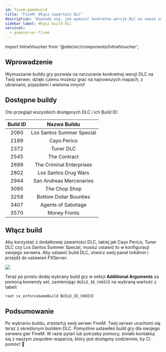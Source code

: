 ```yaml
---
id: fivem-gamebuild
title: "FiveM: Włącz zawartość DLC"
description: "Dowiedz się, jak wymusić konkretne wersje DLC na swoim serwerze FiveM, aby mieć dostęp do najnowszych map, pojazdów i zawartości → Sprawdź teraz"
sidebar_label: Włącz build DLC
services:
  - gameserver-fivem
---
```


import InlineVoucher from '@site/src/components/InlineVoucher';

## Wprowadzenie

Wymuszanie buildu gry pozwala na narzucenie konkretnej wersji DLC na Twój serwer, dzięki czemu możesz grać na najnowszych mapach, z ubraniami, pojazdami i wieloma innymi! 

<InlineVoucher />

## Dostępne buildy

Oto przegląd wszystkich dostępnych DLC i ich Build ID: 

| Build ID |        Nazwa Buildu        |
| :------: | :------------------------: |
|   2060   | Los Santos Summer Special  |
|   2189   |        Cayo Perico         |
|   2372   |         Tuner DLC          |
|   2545   |       The Contract         |
|   2699   | The Criminal Enterprises   |
|   2802   |   Los Santos Drug Wars     |
|   2944   |  San Andreas Mercenaries   |
|   3095   |       The Chop Shop        |
|   3258   |  Bottom Dollar Bounties    |
|   3407   |    Agents of Sabotage      |
|   3570   |        Money Fronts        |



## Włącz build

Aby korzystać z dodatkowej zawartości DLC, takiej jak Cayo Perico, Tuner DLC czy Los Santos Summer Special, musisz ustawić to w konfiguracji swojego serwera. Aby ustawić build DLC, otwórz swój panel txAdmin i przejdź do ustawień FXServer.

![](https://screensaver01.zap-hosting.com/index.php/s/HxmnfPEdcDJgZLX/preview)

Teraz po prostu dodaj wybrany build gry w sekcji **Additional Arguments** za pomocą komendy set, zamieniając `BUILD_ID_CHOICE` na wybraną wartość z tabeli:

```
+set sv_enforceGameBuild BUILD_ID_CHOICE
```



## Podsumowanie

Po wybraniu buildu, zrestartuj swój serwer FiveM. Twój serwer uruchomi się teraz z określonym buildem DLC. Pomyślnie ustawiłeś build gry dla swojego serwera gier FiveM. W razie pytań lub potrzeby pomocy, śmiało kontaktuj się z naszym zespołem wsparcia, który jest dostępny codziennie, by Ci pomóc! 🙂

<InlineVoucher />